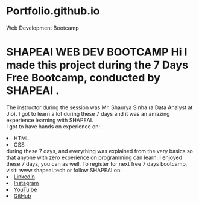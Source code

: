 # Portfolio.github.io
Web Development Bootcamp
# SHAPEAI WEB DEV BOOTCAMP Hi I made this project during the 7 Days Free Bootcamp, conducted by <b> SHAPEAI </b>.
The instructor during the session was Mr. Shaurya Sinha (a Data Analyst at Jio). I got to learn a lot during these 7 days and it was an amazing experience learning with SHAPEAI. <br>I got to have hands on experience on:
<li>HTML
<li>CSS
<br>during these 7 days, and everything was explained from the very basics so that anyone with zero experience on programming can learn.
I enjoyed these 7 days, you can as well. To register for next free 7 days bootcamp, visit: www.shapeai.tech or follow SHAPEAI on:  <li><a href="https://in.linkedin.com/company/shapeai">LinkedIn</a>     <li><a href="https://www.instagram.com/shape.ai/?hl=en">Instagram</a>    <li><a href="https://www.youtube.com/channel/UCTUvDLTW9meuDXWcbmISPdA">YouTu be</a>   <li><a href="https://github.com/shapeai">GitHub</a> 
